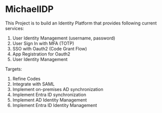 # MichaelIDP

This Project is to build an Identity Platform that provides following current services: 
1. User Identity Management (username, password)
2. User Sign In with MFA (TOTP)
3. SSO with Oauth2 (Code Grant Flow)
4. App Registration for Oauth2
5. User Identity Management


Targets: 
1. Refine Codes
2. Integrate with SAML
3. Implement on-premises AD synchronization
4. Implement Entra ID synchronization
5. Implement AD Identity Management
6. Implement Entra ID Identity Management
